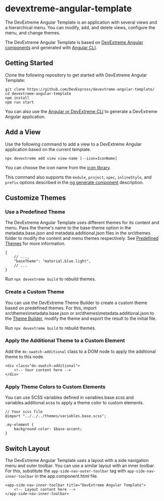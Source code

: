 # devextreme-angular-template

The DevExtreme Angular Template is an application with several views and a hierarchical menu. You can modify, add, and delete views, configure the menu, and change themes.

The DevExtreme Angular Template is based on [DevExtreme Angular components](https://github.com/devexpress/DevExtreme-angular) and generated with [Angular CLI](https://github.com/angular/angular-cli).

## Getting Started

Clone the following repository to get started with DevExtreme Angular Template:

    git clone https://github.com/DevExpress/devextreme-angular-template/
    cd devextreme-angular-template
    npm install
    npm run start

You can also use the [Angular or DevExtreme CLI](https://github.com/devexpress/DevExtreme-angular#quick-start) to generate a DevExtreme Angular application.

## Add a View

Use the following command to add a view to a DevExtreme Angular application based on the current template.

    npx devextreme add view view-name [--icon=IconName]

You can choose the icon name from the [icon library](https://js.devexpress.com/Documentation/Guide/Themes/Icon_Library/).

This command also supports the `module`, `project`, `spec`, `inlineStyle`, and `prefix` options described in the [ng generate component](https://github.com/angular/angular-cli/wiki/generate-component) description.

## Customize Themes

### Use a Predefined Theme

The DevExtreme Angular Template uses different themes for its content and menu. Pass the theme's name to the base-theme option in the metadata.base.json and metadata.additional.json files in the src\themes folder to modify the content and menu themes respectively. See [Predefined Themes](https://js.devexpress.com/Documentation/Guide/Themes/Predefined_Themes/) for more information.

    {
        // ...,
        "baseTheme": "material.blue.light",
        // ...
    }

Run `npx devextreme build` to rebuild themes.

### Create a Custom Theme

You can use the DevExtreme Theme Builder to create a custom theme based on predefined themes. For this, import src\themes\metadata.base.json or src\themes\metadata.additional.json to the [Theme Builder](https://js.devexpress.com/Documentation/Guide/Themes/Theme_Builder/), modify the theme and export the result to the initial file.

Run `npx devextreme build` to rebuild themes.

### Apply the Additional Theme to a Custom Element

Add the `dx-swatch-additional` class to a DOM node to apply the additional theme to this node.

    <div class="dx-swatch-additional">
        <!-- Your content here -->
    </div>

### Apply Theme Colors to Custom Elements

You can use SCSS variables defined in variables.base.scss and variables.additional.scss to apply a theme color to custom elements.

    // Your scss file
    @import "../../../themes/variables.base.scss";

    .my-element {
        background-color: $base-accent;
    }

## Switch Layout

The DevExtreme Angular Template uses a layout with a side navigation menu and outer toolbar. You can use a similar layout with an inner toolbar. For this, substitute the `app-side-nav-outer-toolbar` tag with `app-side-nav-inner-toolbar` in the app.component.html file.

    <app-side-nav-inner-toolbar title="DevExtreme Angular Template">
        <!-- Layout content here -->
    </app-side-nav-inner-toolbar>

